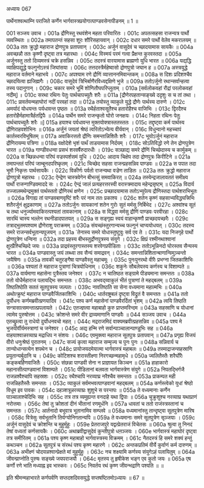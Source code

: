 अध्यायः 067

पार्थेनाश्वत्थाम्नि पराजिते कर्णेन भार्गवास्त्रप्रयोगात्पाण्डवसेनापीडनम् ॥ 1 ॥

001	सञ्जय उवाच ।
001a	द्रौणिस्तु रथवंशेन महता परिवारितः ।
001c	अपतत्सहसा राजन्यत्र पार्थो व्यवस्थितः ॥
002a	तमापतन्तं सहसा शूरः शौरिसहायवान् ।
002c	दधार समरे पार्थो वेलेव मकरालयम् ॥
003a	ततः क्रुद्धो महाराज द्रोणपुत्रः प्रतापवान् ।
003c	अर्जुनं वासुदेवं च च्छादयामास सायकैः ॥
004a	अवच्छन्नौ ततः कृष्णौ दृष्ट्वा तत्र महारथाः ।
004c	विस्मयं परमं गत्वा प्रैक्षन्त कुरवस्तदा ॥
005a	अर्जुनस्तु ततो दिव्यमस्त्रं चक्रे हसन्निव ।
005c	तदस्त्रं वारयामास ब्राह्मणो युधि भारत ॥
006a	यद्यद्धि व्याक्षिपद्युद्धे फल्गुनोऽस्त्रं जिघांसया ।
006c	तत्तदस्त्रैर्महेष्वासो द्रोणपुत्रो जघान ह ॥
007a	अस्त्रयुद्धे महाराज वर्तमाने महाभये ।
007c	अपश्याम रणे द्रौणिं व्यात्ताननमिवान्तकम् ॥
008a	स दिशः प्रदिशश्चैव च्छादयित्वा ह्यजिह्मगैः ।
008c	वासुदेवं त्रिभिर्बाणैरविध्यद्दक्षिणे भुजे ॥
009a	ततोऽर्जुनो रथान्सर्वान्हत्वा तस्य पदानुगान् ।
009c	चकार समरे भूमिं शोणितौघपरिप्लुताम् ।
010a	[सर्वलोकवहां रौद्रां परलोकवहां नदीम्] ॥
010c	सरथा रथिनः पेतुः पार्थचापच्युतैः शरैः ॥
011a	[द्रौणेरपहतान्सङ्ख्ये ददृशुः स च तां तथा ।
011c	प्रावर्तयन्महाघोरां नदीं परवहां तदा ॥
012a	तयोस्तु व्याकुले युद्धे द्रौणेः पार्थस्य दारुणे ।
012c	अमर्यादं योधयन्तः पर्यधावन्त पृष्ठतः ॥
013a	रथैर्हताश्वसूतैश्च हतारोहैश्च वाजिभिः ।
013c	द्विरदैश्च हतारोहैर्महामात्रैर्हतद्विपैः ॥
014a	पार्थेन समरे राजन्कृतो घोरो जनक्षयः ।
014c	निहता रथिनः पेतुः पार्थचापच्युतैः शरैः ॥]
015a	हयाश्च पर्यधावन्त मुक्तयोक्त्रास्ततस्ततः ।
015c	तद्दृष्ट्वा कर्म पार्थस्य द्रौणिराहवशोभिनः ॥
016a	अर्जुनं जयतां श्रेष्ठं त्वरितोऽभ्येत्य वीर्यवान् ।
016c	विधुन्वानो महच्चापं कार्तस्वरविभूषितम् ॥
017a	अवाकिरत्ततो द्रौणिः समन्तान्निशितैः शरैः ।
017c	भूयोऽर्जुनं महाराज द्रौणिरायम्य पत्रिणा ॥
018a	वक्षोदेशे भृशं पार्थं ताडयामास निर्दयम् ।
018c	सोऽतिविद्धो रणे तेन द्रोणपुत्रेण भारत ॥
019a	गाण्डीवधन्वा प्रसभं शरवर्षैरुदारधीः ।
019c	सञ्छाद्य समरे द्रौणिं चिच्छेदास्य च कार्मुकम् ॥
020a	स च्छिन्नधन्वा परिघं वज्रस्पर्शसमं युधि ।
020c	आदाय चिक्षेप तदा द्रोणपुत्रः किरीटिने ॥
021a	तमापन्ततं परिघं जाम्बूनदपरिष्कृतम् ।
021c	चिच्छेद सहसा राजन्प्रहसन्निव पाण्डवः ॥
022a	स पपात तदा भूमौ निकृत्तः पार्थसायकैः ।
022c	विकीर्णः पर्वतो राजन्यथा वज्रेण ताडितः ॥
023a	ततः क्रुद्धो महाराज द्रोणपुत्रो महारथः ।
023c	ऐन्द्रेण चास्त्रवेगेन बीभत्सुं समवाकिरत् ॥
024a	तस्येन्द्रजालावततं समीक्ष्य पार्थो राजन्गाण्डिवमाददे सः ।
024c	ऐन्द्रं जालं प्रत्यहरत्तरस्वी वरास्त्रमादाय महेन्द्रसृष्टम् ॥
025a	विदार्य तज्जालमथेन्द्रमुक्तं पार्थस्ततो द्रौणिरथं क्षणेन ।
025c	प्रच्छादयामास ततोऽभ्युपेत्य द्रौणिस्तदा पार्थशराभिभूतः ॥
026a	विगाह्य तां पाण्डवबाणवृष्टिं शरैः परं नाम ततः प्रकाश्य ।
026c	शतेन कृष्णं सहसाभ्यविद्ध्यत्त्रिभिः शतैरर्जुनं क्षुद्रकाणाम् ॥
027a	ततोऽर्जुनः सायकानां शतेन गुरोः सुतं मर्मसु निर्बिभेद ।
027c	अश्वांश्च सूतं च तथा धनुर्ज्यामवाकिरत्पश्यतां तावकानाम् ॥
028a	स विद्ध्वा मर्मसु द्रौणिं पाण्डवः परवीरहा ।
028c	सारथिं चास्य भल्लेन रथनीडादपातयत् ॥
029a	स सङ्गृह्य स्वयं वाहान्कृष्णौ प्राच्छदयच्छरैः ।
029c	तत्राद्भुतमपश्याम द्रौणेराशु पराक्रमम् ॥
030a	संयच्छंस्तुरगान्यच्च फल्गुनं चाप्ययोधयत् ।
030c	तदस्य समरे राजन्सर्वभूतान्यपूजयन् ॥
031a	`तेनास्य समरे योधास्तुष्टुवुः सर्व एव ते ।
031c	यदा निजगृहे पार्थो द्रोणपुत्रेण धन्विना ॥
032a	तदा प्रहस्य बीभस्तुर्द्रोणपुत्रस्य संयुगे ।
032c	क्षिप्रं रश्मीनथाश्वानां क्षुरप्रैश्चिच्छिदे जयः ॥
033a	प्राद्रवंस्तुरगास्तस्य शरवेगप्रपीडिताः ।
033c	ततोऽभून्निनदो घोरस्तव सैन्यस्य भारत ॥
034a	पाण्डवास्तु जयं लब्ध्वा तव सैन्यं समाद्रवन् ।
034c	समन्तान्निशितान्बाणान्विमुञ्चन्तो जयैषिणः ॥
035a	तावकी चतुरङ्गैषा पाण्डवैस्तु महाचमूः ।
035c	पुनःपुनरथो वीरैः प्रभग्ना जितकाशिभिः ॥
036a	पश्यतां ते महाराज पुत्राणां चित्रयोधिनाम् ।
036c	शकुनेः सौबलेयस्य कर्णस्य च विशाम्पते ॥
037a	वार्यमाणा महासेना पुत्रैस्तव जनेश्वर ।
037c	न चातिष्ठत सङ्ग्रामे पीड्यमाना समन्ततः ॥
038a	ततो योधैर्महाराज पलायद्भिः समन्ततः ।
038c	अभवद्य्वाकुलं भीतं पुत्राणां ते महद्बलम् ॥
039a	तिष्ठतिष्ठेति सततं सूतपुत्रस्य जल्पतः ।
039c	नावतिष्ठति सा सेना वध्यमाना महात्मभिः ॥
040a	अथोत्क्रुष्टं महाराज पाण्डवैर्जितकाशिभिः ।
040c	धार्तराष्ट्रबलं दृष्ट्वा विद्रुतं वै समन्ततः ॥
041a	ततो दुर्योधनः कर्णमब्रवीत्प्रणयादिव ।
041c	पश्य कर्ण महासेनां पाण्डवैरर्दितां भृशम् ॥
042a	त्वयि तिष्ठति सन्त्रासात्समन्तात्प्रपलायते ।
042c	एतज्ज्ञत्वा महाबाहो कुरु प्राप्तमरिन्दम ॥
043a	सहस्राणि च योधानां त्वामेव पुरुषोत्तम ।
043c	क्रोशन्ते समरे वीर द्राव्यमाणानि पाण्डवैः ॥
044	सञ्जय उवाच ।
044a	एतच्छ्रुत्वा तु राधेयो दुर्योधनवचो महत् ।
044c	मद्रराजमिदं वाक्यमब्रवीत्प्रहसन्निव ॥
045a	पश्य मे भुजयोर्वीर्यमस्त्राणां च जनेश्वर ।
045c	अद्य हन्मि रणे सर्वान्पाञ्चालान्पाण्डुभिः सह ॥
046a	वाहयाश्वान्नरव्याघ्र मद्राधिप न संशयः ।
046c	एवमुक्त्वा महाराज सूतपुत्रः प्रतापवान् ॥
047a	प्रगृह्य विजयं वीरो धनुःश्रेष्ठं पुरातनम् ।
047c	सज्यं कृत्वा महाराज सम्मृज्य च पुनः पुनः ॥
048a	सन्निवार्य च तान्योधान्सत्येन शपथेन च ।
048c	प्रायोजयदमेयात्मा भार्गवास्त्रं महाबलः ॥
049a	तस्माद्राजन्सहस्राणि प्रयुतान्यर्बुदानि च ।
049c	कोटिशश्च शरास्तीक्ष्णा निरगच्छन्महामृधे ॥
050a	ज्वलितैस्तैः शरैर्घोरैः कङ्कबर्हिणवाजितैः ।
050c	संछन्ना पाण्डवी सेना न प्राज्ञायत किञ्चन ॥
051a	हाहाकारो महानासीत्पाण्डवानां विशाम्पते ।
051c	पीडितानां बलवता भार्गवास्त्रेण संयुगे ॥
052a	निपतद्भिर्गजै राजन्नश्वैश्चापि सहस्रशः ।
052c	रथैश्चापि नरव्याघ्र नरैश्चैव समन्ततः ॥
053a	प्राकम्पत मही राजन्निहतैस्तैः समन्ततः ।
053c	व्याकुलं सर्वमभवत्पाण्डवानां महद्बलम् ॥
054a	कर्णस्त्वेको युधां श्रेष्ठो विधूम इव पावकः ।
054c	दहञ्शत्रून्नरव्याघ्रः शुशुभे स परन्तपः ॥
055a	ते वध्यमानाः कर्णेन पाञ्चालाश्चेदिभिः सह ।
055c	तत्र तत्र व्यमुह्यन्त वनदाहे यथा द्विपाः ॥
056a	चुक्रुशुश्च नरव्याघ्र यथाप्राणं नरोत्तमाः ।
056c	तेषां तु क्रोशतां दीनं भीतानां रणमूर्धनि ॥
057a	धावतां च ततो राजंस्त्रस्तानां च समन्ततः ।
057c	आर्तनादो बभूवात्र भूतानामिव सम्प्लवे ॥
058a	वध्यमानांस्तु तान्दृष्ट्वा सूतपुत्रेण मारिष ।
058c	वित्रेसुः सर्वभूतानि तिर्यग्योनिगतान्यपि ॥
059a	ते वध्यमानाः समरे सूतपुत्रेण सृञ्जयाः ।
059c	अर्जुनं वासुदेवं च क्रोशन्ति च मुहुर्मुहुः ।
059e	प्रेतराजपुरे यद्वत्प्रेतराजं विचेतसः ॥
060a	श्रुत्वा तु निनदं तेषां वध्यतां कर्णसायकैः ।
060c	अथाब्रवीद्वासुदेवं कुन्तीपुत्रो धऩञ्जयः ।
060e	भार्गवास्त्रं महाघोरं दृष्ट्वा तत्र समीरितम् ॥
061a	पश्य कृष्ण महाबाहो भार्गवास्त्रस्य विक्रमम् ।
061c	नैतदस्त्रं हि समरे शक्यं हन्तुं कथञ्चन ॥
062a	सूतपुत्रं च संरब्धं पश्य कृष्ण महारणे ।
062c	अन्तकप्रतिमं वीर्ये कुर्वाणं कर्म दारुणम् ॥
063a	अभीक्ष्णं चोदयन्नश्वान्प्रेक्षते मां मुहुर्मुहुः ।
063c	नच शक्ष्यामि कर्णस्य संयुगेऽहं पलायितुम् ॥
064a	जीवन्प्राप्नोति पुरुषः सङ्ख्ये जयपराजयौ ।
064c	मृतस्य तु हृषीकेश भङ्ग एव कुतो जयः ॥
065a	एष कर्णो रणे भाति मध्याह्न इव भास्करः ।
065c	निवर्तय रथं कृष्ण जीवन्भद्राणि पश्यति ॥ ॥

इति श्रीमन्महाभारते कर्णपर्वणि सप्तदशदिवसयुद्धे सप्तषष्टितमोऽध्यायः ॥ 67 ॥
